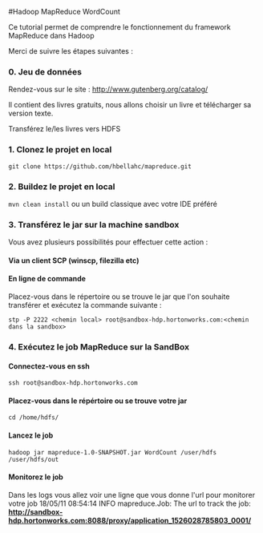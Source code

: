 #Hadoop MapReduce WordCount 
   
Ce tutorial permet de comprendre le fonctionnement du framework MapReduce dans Hadoop

Merci de suivre les étapes suivantes :

### 0. Jeu de données 
Rendez-vous sur le site : http://www.gutenberg.org/catalog/

Il contient des livres gratuits, nous allons choisir un livre et télécharger sa version texte.

Transférez le/les livres vers HDFS

### 1. Clonez le projet en local
`git clone https://github.com/hbellahc/mapreduce.git`

### 2. Buildez le projet en local 
`mvn clean install` ou un build classique avec votre IDE préféré

### 3. Transférez le jar sur la machine sandbox
Vous avez plusieurs possibilités pour effectuer cette action :

#### Via un client SCP (winscp, filezilla etc)
#### En ligne de commande 
Placez-vous dans le répertoire ou se trouve le jar que l'on souhaite transférer et exécutez la commande suivante :
 
`stp -P 2222 <chemin local> root@sandbox-hdp.hortonworks.com:<chemin dans la sandbox>`

### 4. Exécutez le job MapReduce sur la SandBox 
#### Connectez-vous  en ssh 
`ssh root@sandbox-hdp.hortonworks.com`
#### Placez-vous dans le répértoire ou se trouve votre jar
`cd /home/hdfs/`
#### Lancez le job
`hadoop jar mapreduce-1.0-SNAPSHOT.jar WordCount /user/hdfs /user/hdfs/out`
#### Monitorez le job 
Dans les logs vous allez voir une ligne que vous donne l'url pour monitorer votre job
18/05/11 08:54:14 INFO mapreduce.Job: The url to track the job: **http://sandbox-hdp.hortonworks.com:8088/proxy/application_1526028785803_0001/**



